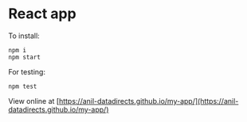 # React app

To install:

    npm i
    npm start

For testing:

    npm test

View online at [https://anil-datadirects.github.io/my-app/](https://anil-datadirects.github.io/my-app/)